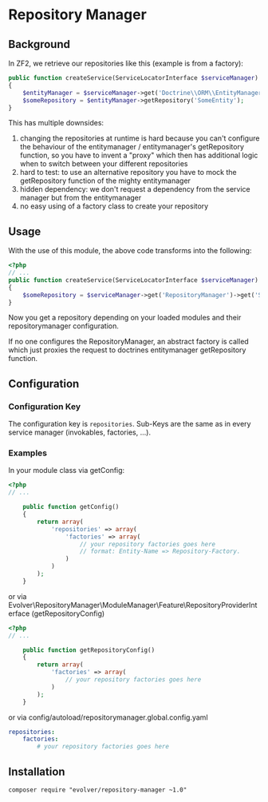 # Repository Manager

## Background

In ZF2, we retrieve our repositories like this (example is from a factory):

```php
public function createService(ServiceLocatorInterface $serviceManager)
{
    $entityManager = $serviceManager->get('Doctrine\\ORM\\EntityManager');
    $someRepository = $entityManager->getRepository('SomeEntity');
}
```

This has multiple downsides:

1. changing the repositories at runtime is hard because you can't configure the behaviour of the
entitymanager / entitymanager's getRepository function, so you have to invent a "proxy"
which then has additional logic when to switch between your different repositories
2. hard to test: to use an alternative repository you have to mock the getRepository function of the mighty entitymanager
3. hidden dependency: we don't request a dependency from the service manager but from the entitymanager
4. no easy using of a factory class to create your repository

## Usage

With the use of this module, the above code transforms into the following:

```php
<?php
// ...
public function createService(ServiceLocatorInterface $serviceManager)
{
    $someRepository = $serviceManager->get('RepositoryManager')->get('SomeEntity');
}
```

Now you get a repository depending on your loaded modules and their repositorymanager configuration.

If no one configures the RepositoryManager, an abstract factory is called which just proxies the request to doctrines
entitymanager getRepository function.

## Configuration

### Configuration Key
The configuration key is `repositories`. Sub-Keys are the same as in every service manager (invokables, factories, ...).

### Examples

In your module class via getConfig:

```php
<?php
// ...

    public function getConfig()
    {
        return array(
            'repositories' => array(
                'factories' => array(
                    // your repository factories goes here
                    // format: Entity-Name => Repository-Factory.
                )
            )
        );
    }
```

or via Evolver\RepositoryManager\ModuleManager\Feature\RepositoryProviderInterface (getRepositoryConfig)

```php
<?php
// ...

    public function getRepositoryConfig()
    {
        return array(
            'factories' => array(
                // your repository factories goes here
            )
        );
    }
```

or via config/autoload/repositorymanager.global.config.yaml

```yaml
repositories:
    factories:
        # your repository factories goes here
```

## Installation

`composer require "evolver/repository-manager ~1.0"`
